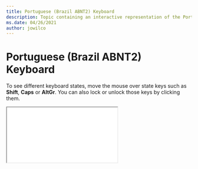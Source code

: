 ```yaml
--- 
title: Portuguese (Brazil ABNT2) Keyboard 
description: Topic containing an interactive representation of the Portuguese (Brazil ABNT2) Keyboard 
ms.date: 04/26/2021 
author: jowilco 
--- 
```

 
# Portuguese (Brazil ABNT2) Keyboard 
 
To see different keyboard states, move the mouse over state keys such as **Shift**, **Caps** or **AltGr**. You can also lock or unlock those keys by clicking them. 
 
<iframe src="kbdbr_2.html"></iframe> 
